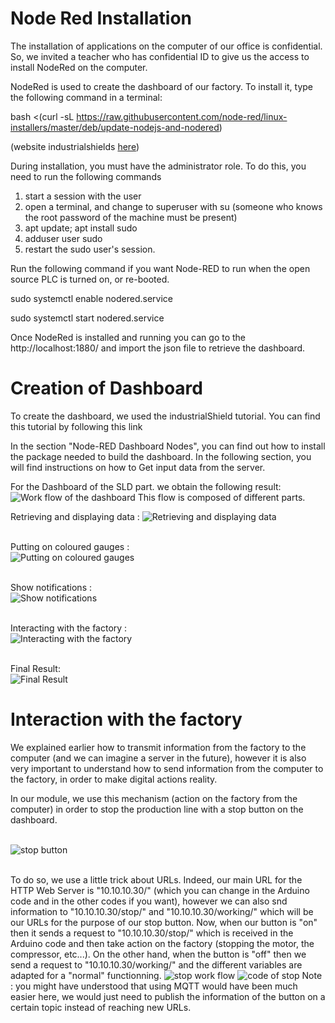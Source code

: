 # Node Red Installation
The installation of applications on the computer of our office is confidential. So, we invited a teacher who has confidential ID to give us the access to install NodeRed on the computer.

NodeRed is used to create the dashboard of our factory. To install it, type the following command in a terminal:

bash <(curl -sL https://raw.githubusercontent.com/node-red/linux-installers/master/deb/update-nodejs-and-nodered)

(website industrialshields [here](https://www.industrialshields.com/blog/arduino-industrial-1/post/arduino-tutorial-node-red-dashboard-and-arduino-web-server-440#:~:text=Node%2DRED%20is%20a%20programming,runtime%20in%20a%20single%20click/))

During installation, you must have the administrator role. To do this, you need to run the following commands

1. start a session with the user
2. open a terminal, and change to superuser with su (someone who knows the root password of the machine must be present)
3. apt update; apt install sudo
4. adduser user sudo
5. restart the sudo user's session.

Run the following command if you want Node-RED to run when the open source PLC is turned on, or re-booted.

sudo systemctl enable nodered.service

sudo systemctl start nodered.service

Once NodeRed is installed and running you can go to the http://localhost:1880/ and import the json file to retrieve the dashboard.

# Creation of Dashboard
To create the dashboard, we used the industrialShield tutorial. You can find this tutorial by following this link

In the section "Node-RED Dashboard Nodes", you can find out how to install the package needed to build the dashboard. In the following section, you will find instructions on how to Get input data from the server.

For the Dashboard of the SLD part. we obtain the following result:
![Work flow of the dashboard](https://github.com/Weizhe-JIA/2.Digital-twin-of-a-Fischertechnik-factory/blob/main/imgs/3.7%20FlowAll.png)
This flow is composed of different parts.

Retrieving and displaying data :
![Retrieving and displaying data](https://github.com/Weizhe-JIA/2.Digital-twin-of-a-Fischertechnik-factory/blob/main/imgs/3.8%20Motor.png)

<br>Putting on coloured gauges :
<br>![Putting on coloured gauges](https://github.com/Weizhe-JIA/2.Digital-twin-of-a-Fischertechnik-factory/blob/main/imgs/3.9%20Colors.png)

<br>Show notifications :
<br>![Show notifications](https://github.com/Weizhe-JIA/2.Digital-twin-of-a-Fischertechnik-factory/blob/main/imgs/3.10%20Notif.png)

<br>Interacting with the factory :
<br>![Interacting with the factory](https://github.com/Weizhe-JIA/2.Digital-twin-of-a-Fischertechnik-factory/blob/main/imgs/3.11%20Interaction.png)

<br>Final Result:
<br>![Final Result](https://github.com/Weizhe-JIA/2.Digital-twin-of-a-Fischertechnik-factory/blob/main/imgs/3.6%20Dashboard.png)

# Interaction with the factory
We explained earlier how to transmit information from the factory to the computer (and we can imagine a server in the future), however it is also very important to understand how to send information from the computer to the factory, in order to make digital actions reality.

In our module, we use this mechanism (action on the factory from the computer) in order to stop the production line with a stop button on the dashboard.

<br>![stop button](https://github.com/Weizhe-JIA/2.Digital-twin-of-a-Fischertechnik-factory/blob/main/imgs/3.12%20Button_Stop.png)

<br>To do so, we use a little trick about URLs. Indeed, our main URL for the HTTP Web Server is "10.10.10.30/" (which you can change in the Arduino code and in the other codes if you want), however we can also snd information to "10.10.10.30/stop/" and "10.10.10.30/working/" which will be our  URLs for the purpose of our stop button. Now, when our button is "on" then it sends a request to "10.10.10.30/stop/" which is received in the Arduino code and then take action on the factory (stopping the motor, the compressor, etc...). On the other hand, when the button is "off" then we send a request to "10.10.10.30/working/" and the different variables are adapted for a "normal" functionning.
![stop work flow](https://github.com/Weizhe-JIA/2.Digital-twin-of-a-Fischertechnik-factory/blob/main/imgs/3.11%20Interaction.png)
![code of stop](https://github.com/Weizhe-JIA/2.Digital-twin-of-a-Fischertechnik-factory/blob/main/imgs/3.13%20PROCOM_PHOTO_4.png)
Note : you might have understood that using MQTT would have been much easier here, we would just need to publish the information of the button on a certain topic instead of reaching new URLs.
